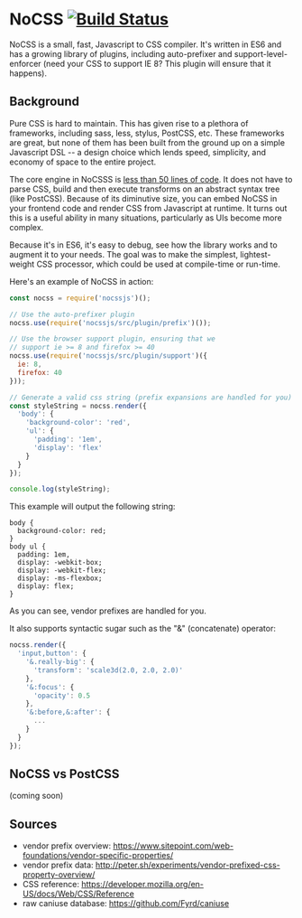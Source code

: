 # NoCSS [![Build Status](https://travis-ci.org/nocss/nocss.svg?branch=master)](https://travis-ci.org/nocss/nocss)
NoCSS is a small, fast, Javascript to CSS compiler. It's written in ES6 and has a growing library of plugins, including auto-prefixer and support-level-enforcer (need your CSS to support IE 8? This plugin will ensure that it happens).

## Background
Pure CSS is hard to maintain. This has given rise to a plethora of frameworks, including sass, less, stylus, PostCSS, etc. These frameworks are great, but none of them has been built from the ground up on a simple Javascript DSL -- a design choice which lends speed, simplicity, and economy of space to the entire project.

The core engine in NoCSSS is [less than 50 lines of code](src/index.js). It does not have to parse CSS, build and then execute transforms on an abstract syntax tree (like PostCSS). Because of its diminutive size, you can embed NoCSS in your frontend code and render CSS from Javascript at runtime. It turns out this is a useful ability in many situations, particularly as UIs become more complex. 

Because it's in ES6, it's easy to debug, see how the library works and to augment it to your needs. The goal was to make the simplest, lightest-weight CSS processor, which could be used at compile-time or run-time.

Here's an example of NoCSS in action:

```javascript
const nocss = require('nocssjs')();

// Use the auto-prefixer plugin
nocss.use(require('nocssjs/src/plugin/prefix')());

// Use the browser support plugin, ensuring that we
// support ie >= 8 and firefox >= 40
nocss.use(require('nocssjs/src/plugin/support')({
  ie: 8,
  firefox: 40
}));

// Generate a valid css string (prefix expansions are handled for you)
const styleString = nocss.render({
  'body': {
    'background-color': 'red',
    'ul': {
      'padding': '1em',
      'display': 'flex'
    }
  }
});

console.log(styleString);
```

This example will output the following string:

```
body {
  background-color: red;
}
body ul {
  padding: 1em,
  display: -webkit-box;
  display: -webkit-flex;
  display: -ms-flexbox;
  display: flex;
}
```

As you can see, vendor prefixes are handled for you.

It also supports syntactic sugar such as the "&" (concatenate) operator:

```javascript
nocss.render({
  'input,button': {
    '&.really-big': {
      'transform': 'scale3d(2.0, 2.0, 2.0)'
    },
    '&:focus': {
      'opacity': 0.5
    },
    '&:before,&:after': {
      ...
    }
  }
});
```

## NoCSS vs PostCSS
(coming soon)

## Sources
* vendor prefix overview: https://www.sitepoint.com/web-foundations/vendor-specific-properties/
* vendor prefix data: http://peter.sh/experiments/vendor-prefixed-css-property-overview/
* CSS reference: https://developer.mozilla.org/en-US/docs/Web/CSS/Reference
* raw caniuse database: https://github.com/Fyrd/caniuse
